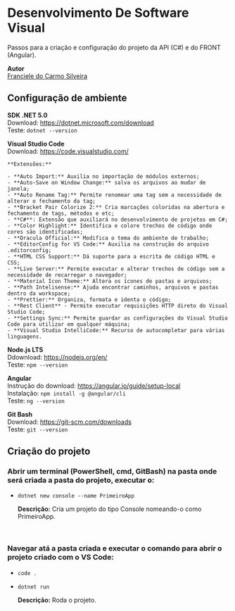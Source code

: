 # Desenvolvimento De Software Visual

Passos para a criação e configuração do projeto da API (C#) e do FRONT (Angular).

**Autor**<br>
[Franciele do Carmo Silveira](https://www.linkedin.com/in/cfrancielesilveira/)

## Configuração de ambiente

**SDK .NET 5.0**<br>
Download: https://dotnet.microsoft.com/download<br>
Teste:      `dotnet --version`<br>

**Visual Studio Code**<br>
Download: https://code.visualstudio.com/<br>

    **Extensões:**

    - **Auto Import:** Auxilia no importação de módulos externos;
    - **Auto-Save on Window Change:** salva os arquivos ao mudar de janela;
    - **Auto Rename Tag:** Permite renomear uma tag sem a necessidade de alterar o fechamento da tag;
    - **Bracket Pair Colorize 2:** Cria marcações coloridas na abertura e fechamento de tags, métodos e etc;
    - **C#**: Extensão que auxiliará no desenvolvimento de projetos em C#;
    - **Color Highlight:** Identifica e colore trechos de código onde cores são identificadas;
    - **Dracula Official:** Modifica o tema do ambiente de trabalho;
    - **EditorConfig for VS Code:** Auxilia na construção do arquivo .editorconfig;
    - **HTML CSS Support:** Dá suporte para a escrita de código HTML e CSS;
    - **Live Server:** Permite executar e alterar trechos de código sem a necessidade de recarregar o navegador;
    - **Material Icon Theme:** Altera os ícones de pastas e arquivos;
    - **Path Intelisense:** Ajuda encontrar caminhos, arquivos e pastas dentro da workspace;
    - **Prettier:** Organiza, formata e identa o código;
    - **Rest Client** - Permite executar requisições HTTP direto do Visual Studio Code;
    - **Settings Sync:** Permite guardar as configurações do Visual Studio Code para utilizar em qualquer máquina;
    - **Visual Studio IntelliCode:** Recurso de autocompletar para várias linguagens.

**Node.js LTS**<br>
Ddownload: https://nodejs.org/en/<br>
Teste: `npm --version`<br>

**Angular**<br>
Instrução do download: https://angular.io/guide/setup-local<br>
Instalação: `npm install -g @angular/cli`<br>
Teste: `ng --version`<br>

**Git Bash**<br>
Download: https://git-scm.com/downloads<br>
Teste: `git --version`<br>

## Criação do projeto

<h3>Abrir um terminal (PowerShell, cmd, GitBash) na pasta onde será criada a pasta do projeto, executar o:</h3>

* `dotnet new console --name PrimeiroApp`

     **Descrição:** Cria um projeto do tipo Console nomeando-o como PrimeiroApp.
<br>

<h3>Navegar atá a pasta criada e executar o comando para abrir o projeto criado com o VS Code:</h3>

* `code .`

* `dotnet run`

     **Descrição:** Roda o projeto.
